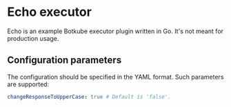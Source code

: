 # Echo executor

Echo is an example Botkube executor plugin written in Go. It's not meant for production usage.

## Configuration parameters

The configuration should be specified in the YAML format. Such parameters are supported:

```yaml
changeResponseToUpperCase: true # Default is 'false'.
```
